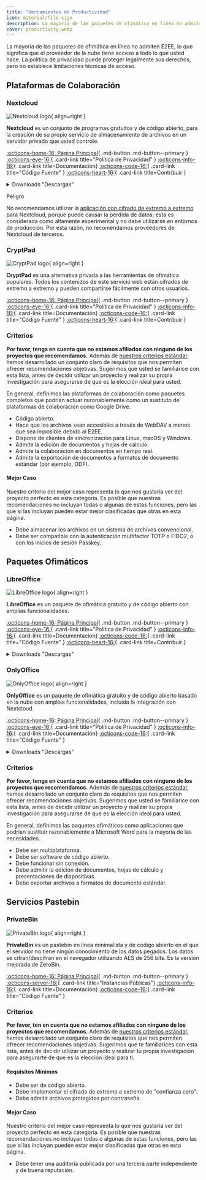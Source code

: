 ```yaml
---
title: "Herramientas de Productividad"
icon: material/file-sign
description: La mayoría de las paquetes de ofimática en línea no admiten E2EE, lo que significa que el proveedor de la nube tiene acceso a todo lo que usted hace.
cover: productivity.webp
---
```


<!-- markdownlint-disable MD024 -->
La mayoría de las paquetes de ofimática en línea no admiten E2EE, lo que significa que el proveedor de la nube tiene acceso a todo lo que usted hace. La política de privacidad puede proteger legalmente sus derechos, pero no establece limitaciones técnicas de acceso.

## Plataformas de Colaboración

### Nextcloud

<div class="admonition recommendation" markdown>

![Nextcloud logo](assets/img/productivity/nextcloud.svg){ align=right }

**Nextcloud** es un conjunto de programas gratuitos y de código abierto, para la creación de su propio servicio de almacenamiento de archivos en un servidor privado que usted controle.

[:octicons-home-16: Página Principal](https://nextcloud.com){ .md-button .md-button--primary }
[:octicons-eye-16:](https://nextcloud.com/privacy){ .card-link title="Política de Privacidad" }
[:octicons-info-16:](https://nextcloud.com/support){ .card-link title=Documentación}
[:octicons-code-16:](https://github.com/nextcloud){ .card-link title="Código Fuente" }
[:octicons-heart-16:](https://nextcloud.com/contribute){ .card-link title=Contribuir }

<details class="downloads" markdown>
<summary>Downloads "Descargas"</summary>

- [:simple-googleplay: Google Play](https://play.google.com/store/apps/details?id=com.nextcloud.client)
- [:simple-appstore: App Store](https://apps.apple.com/app/id1125420102)
- [:simple-github: GitHub](https://github.com/nextcloud/android/releases)
- [:simple-windows11: Windows](https://nextcloud.com/install/#install-clients)
- [:simple-apple: macOS](https://nextcloud.com/install/#install-clients)
- [:simple-linux: Linux](https://nextcloud.com/install/#install-clients)

</details>

</div>

<div class="admonition danger" markdown>
<p class="admonition-title">Peligro</p>

No recomendamos utilizar la [aplicación con cifrado de extremo a extremo](https://apps.nextcloud.com/apps/end_to_end_encryption) para Nextcloud, porque puede causar la pérdida de datos; esta es considerada como altamente experimental y no debe utilizarse en entornos de producción. Por esta razón, no recomendamos proveedores de Nextcloud de terceros.

</div>

### CryptPad

<div class="admonition recommendation" markdown>

![CryptPad logo](assets/img/productivity/cryptpad.svg){ align=right }

**CryptPad** es una alternativa privada a las herramientas de ofimática populares. Todos los contenidos de este servicio web están cifrados de extremo a extremo y pueden compartirse fácilmente con otros usuarios.

[:octicons-home-16: Página Principal](https://cryptpad.fr){ .md-button .md-button--primary }
[:octicons-eye-16:](https://cryptpad.fr/pad/#/2/pad/view/GcNjAWmK6YDB3EO2IipRZ0fUe89j43Ryqeb4fjkjehE){ .card-link title="Política de Privacidad" }
[:octicons-info-16:](https://docs.cryptpad.fr){ .card-link title=Documentación}
[:octicons-code-16:](https://github.com/xwiki-labs/cryptpad){ .card-link title="Código Fuente" }
[:octicons-heart-16:](https://opencollective.com/cryptpad){ .card-link title=Contribuir }

</details>

</div>

### Criterios

**Por favor, tenga en cuenta que no estamos afiliados con ninguno de los proyectos que recomendamos.** Además de [nuestros criterios estándar](about/criteria.md), hemos desarrollado un conjunto claro de requisitos que nos permiten ofrecer recomendaciones objetivas. Sugerimos que usted se familiarice con esta lista, antes de decidir utilizar un proyecto y realizar su propia investigación para asegurarse de que es la elección ideal para usted.

En general, definimos las plataformas de colaboración como paquetes completos que podrían actuar razonablemente como un sustituto de plataformas de colaboración como Google Drive.

- Código abierto.
- Hace que los archivos sean accesibles a través de WebDAV a menos que sea imposible debido al E2EE.
- Dispone de clientes de sincronización para Linux, macOS y Windows.
- Admite la edición de documentos y hojas de cálculo.
- Admite la colaboración en documentos en tiempo real.
- Admite la exportación de documentos a formatos de documento estándar (por ejemplo, ODF).

#### Mejor Caso

Nuestro criterio del mejor caso representa lo que nos gustaría ver del proyecto perfecto en esta categoría. Es posible que nuestras recomendaciones no incluyan todas o algunas de estas funciones, pero las que sí las incluyan pueden estar mejor clasificadas que otras en esta página.

- Debe almacenar los archivos en un sistema de archivos convencional.
- Debe ser compatible con la autenticación multifactor TOTP o FIDO2, o con los inicios de sesión Passkey.

## Paquetes Ofimáticos

### LibreOffice

<div class="admonition recommendation" markdown>

![LibreOffice logo](assets/img/productivity/libreoffice.svg){ align=right }

**LibreOffice** es un paquete de ofimática gratuito y de código abierto con amplias funcionalidades.

[:octicons-home-16: Página Principal](https://libreoffice.org){ .md-button .md-button--primary }
[:octicons-eye-16:](https://libreoffice.org/about-us/privacy/privacy-policy-en){ .card-link title="Política de Privacidad" }
[:octicons-info-16:](https://documentation.libreoffice.org/en/english-documentation){ .card-link title=Documentación}
[:octicons-code-16:](https://libreoffice.org/about-us/source-code){ .card-link title="Código Fuente" }
[:octicons-heart-16:](https://libreoffice.org/donate){ .card-link title=Contribuir }

<details class="downloads" markdown>
<summary>Downloads "Descargas"</summary>

- [:simple-googleplay: Google Play](https://libreoffice.org/download/android-and-ios)
- [:simple-appstore: App Store](https://libreoffice.org/download/android-and-ios)
- [:simple-windows11: Windows](https://libreoffice.org/download/download)
- [:simple-apple: macOS](https://libreoffice.org/download/download)
- [:simple-linux: Linux](https://libreoffice.org/download/download)
- [:simple-flathub: Flathub](https://flathub.org/apps/details/org.libreoffice.LibreOffice)

</details>

</div>

### OnlyOffice

<div class="admonition recommendation" markdown>

![OnlyOffice logo](assets/img/productivity/onlyoffice.svg){ align=right }

**OnlyOffice** es un paquete de ofimática gratuito y de código abierto basado en la nube con amplias funcionalidades, incluida la integración con Nextcloud.

[:octicons-home-16: Página Principal](https://onlyoffice.com){ .md-button .md-button--primary }
[:octicons-eye-16:](https://help.onlyoffice.com/products/files/doceditor.aspx?fileid=5048502&doc=SXhWMEVzSEYxNlVVaXJJeUVtS0kyYk14YWdXTEFUQmRWL250NllHNUFGbz0_IjUwNDg1MDIi0){ .card-link title="Política de Privacidad" }
[:octicons-info-16:](https://helpcenter.onlyoffice.com/userguides.aspx){ .card-link title=Documentación}
[:octicons-code-16:](https://github.com/ONLYOFFICE){ .card-link title="Código Fuente" }

<details class="downloads" markdown>
<summary>Downloads "Descargas"</summary>

- [:simple-googleplay: Google Play](https://play.google.com/store/apps/details?id=com.onlyoffice.documents)
- [:simple-appstore: App Store](https://apps.apple.com/app/id944896972)
- [:simple-windows11: Windows](https://onlyoffice.com/download-desktop.aspx)
- [:simple-apple: macOS](https://onlyoffice.com/download-desktop.aspx)
- [:simple-linux: Linux](https://onlyoffice.com/download-desktop.aspx)
- [:simple-flathub: Flathub](https://flathub.org/apps/details/org.onlyoffice.desktopeditors)

</details>

</div>

### Criterios

**Por favor, tenga en cuenta que no estamos afiliados con ninguno de los proyectos que recomendamos.** Además de [nuestros criterios estándar](about/criteria.md), hemos desarrollado un conjunto claro de requisitos que nos permiten ofrecer recomendaciones objetivas. Sugerimos que usted se familiarice con esta lista, antes de decidir utilizar un proyecto y realizar su propia investigación para asegurarse de que es la elección ideal para usted.

En general, definimos las paquetes ofimáticos como aplicaciones que podrían sustituir razonablemente a Microsoft Word para la mayoría de las necesidades.

- Debe ser multiplataforma.
- Debe ser software de código abierto.
- Debe funcionar sin conexión.
- Debe admitir la edición de documentos, hojas de cálculo y presentaciones de diapositivas.
- Debe exportar archivos a formatos de documento estándar.

## Servicios Pastebin

### PrivateBin

<div class="admonition recommendation" markdown>

![PrivateBin logo](assets/img/productivity/privatebin.svg){ align=right }

**PrivateBin** es un pastebin en línea minimalista y de código abierto en el que el servidor no tiene ningún conocimiento de los datos pegados. Los datos se cifran/descifran en el navegador utilizando AES de 256 bits. Es la versión mejorada de ZeroBin.

[:octicons-home-16: Página Principal](https://privatebin.info){ .md-button .md-button--primary }
[:octicons-server-16:](https://privatebin.info/directory){ .card-link title="Instancias Públicas"}
[:octicons-info-16:](https://github.com/PrivateBin/PrivateBin/wiki/FAQ){ .card-link title=Documentación}
[:octicons-code-16:](https://github.com/PrivateBin/PrivateBin){ .card-link title="Código Fuente" }

</details>

</div>

### Criterios

**Por favor, ten en cuenta que no estamos afiliados con ninguno de los proyectos que recomendamos.** Además de [nuestros criterios estándar](about/criteria.md), hemos desarrollado un conjunto claro de requisitos que nos permiten ofrecer recomendaciones objetivas. Sugerimos que te familiarices con esta lista, antes de decidir utilizar un proyecto y realizar tu propia investigación para asegurarte de que es la elección ideal para ti.

#### Requisitos Mínimos

- Debe ser de código abierto.
- Debe implementar el cifrado de extremo a extremo de "confianza cero".
- Debe admitir archivos protegidos por contraseña.

#### Mejor Caso

Nuestro criterio del mejor caso representa lo que nos gustaría ver del proyecto perfecto en esta categoría. Es posible que nuestras recomendaciones no incluyan todas o algunas de estas funciones, pero las que sí las incluyan pueden estar mejor clasificadas que otras en esta página.

- Debe tener una auditoría publicada por una tercera parte independiente y de buena reputación.
